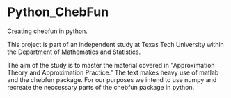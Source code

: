 # Python_ChebFun
Creating chebfun in python.
 
This project is part of an independent study at Texas Tech University within the Department of Mathematics and Statistics. 

The aim of the study is to master the material covered in "Approximation Theory and Approximation Practice." The text makes heavy use of matlab and the chebfun package. For our purposes we intend to use numpy and recreate the neccessary parts of the chebfun package in python.  
